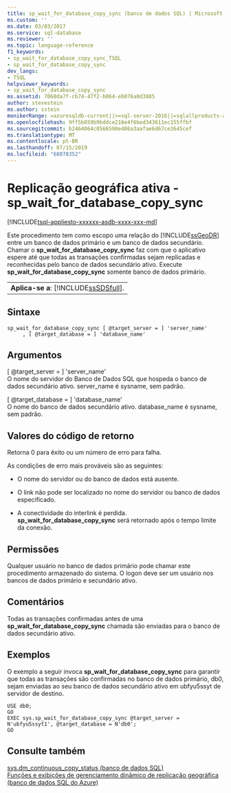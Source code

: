 ```yaml
---
title: sp_wait_for_database_copy_sync (banco de dados SQL) | Microsoft Docs
ms.custom: ''
ms.date: 03/03/2017
ms.service: sql-database
ms.reviewer: ''
ms.topic: language-reference
f1_keywords:
- sp_wait_for_database_copy_sync_TSQL
- sp_wait_for_database_copy_sync
dev_langs:
- TSQL
helpviewer_keywords:
- sp_wait_for_database_copy_sync
ms.assetid: 7068da7f-cb74-47f2-b064-eb076a0d3885
author: stevestein
ms.author: sstein
monikerRange: =azuresqldb-current||>=sql-server-2016||=sqlallproducts-allversions||>=sql-server-linux-2017||=azuresqldb-mi-current
ms.openlocfilehash: 9ff5b859b9bddce216e4f6bed343611ec155ffbf
ms.sourcegitcommit: b2464064c0566590e486a3aafae6d67ce2645cef
ms.translationtype: MT
ms.contentlocale: pt-BR
ms.lasthandoff: 07/15/2019
ms.locfileid: "68078352"
---
```

# <a name="active-geo-replication---spwaitfordatabasecopysync"></a>Replicação geográfica ativa - sp_wait_for_database_copy_sync
[!INCLUDE[tsql-appliesto-xxxxxx-asdb-xxxx-xxx-md](../../includes/tsql-appliesto-xxxxxx-asdb-xxxx-xxx-md.md)]

  Este procedimento tem como escopo uma relação do [!INCLUDE[ssGeoDR](../../includes/ssgeodr-md.md)] entre um banco de dados primário e um banco de dados secundário. Chamar o **sp_wait_for_database_copy_sync** faz com que o aplicativo espere até que todas as transações confirmadas sejam replicadas e reconhecidas pelo banco de dados secundário ativo. Execute **sp_wait_for_database_copy_sync** somente banco de dados primário.  
  
||  
|-|  
|**Aplica-se a**: [!INCLUDE[ssSDSfull](../../includes/sssdsfull-md.md)].|  
  
## <a name="syntax"></a>Sintaxe  
  
```  
sp_wait_for_database_copy_sync [ @target_server = ] 'server_name'   
     , [ @target_database = ] 'database_name'  
```  
  
## <a name="arguments"></a>Argumentos  
 [ @target_server = ] 'server_name'  
 O nome do servidor do Banco de Dados SQL que hospeda o banco de dados secundário ativo. server_name é sysname, sem padrão.  
  
 [ @target_database = ] 'database_name'  
 O nome do banco de dados secundário ativo. database_name é sysname, sem padrão.  
  
## <a name="return-code-values"></a>Valores do código de retorno  
 Retorna 0 para êxito ou um número de erro para falha.  
  
 As condições de erro mais prováveis são as seguintes:  
  
-   O nome do servidor ou do banco de dados está ausente.  
  
-   O link não pode ser localizado no nome do servidor ou banco de dados especificado.  
  
-   A conectividade do interlink é perdida. **sp_wait_for_database_copy_sync** será retornado após o tempo limite da conexão.  
  
## <a name="permissions"></a>Permissões  
 Qualquer usuário no banco de dados primário pode chamar este procedimento armazenado do sistema. O logon deve ser um usuário nos bancos de dados primário e secundário ativo.  
  
## <a name="remarks"></a>Comentários  
 Todas as transações confirmadas antes de uma **sp_wait_for_database_copy_sync** chamada são enviadas para o banco de dados secundário ativo.  
  
## <a name="examples"></a>Exemplos  
 O exemplo a seguir invoca **sp_wait_for_database_copy_sync** para garantir que todas as transações são confirmadas no banco de dados primário, db0, sejam enviadas ao seu banco de dados secundário ativo em ubfyu5ssyt de servidor de destino.  
  
```  
USE db0;  
GO  
EXEC sys.sp_wait_for_database_copy_sync @target_server = N'ubfyu5ssyt1', @target_database = N'db0';  
GO  
```  
  
## <a name="see-also"></a>Consulte também  
 [sys.dm_continuous_copy_status &#40;banco de dados SQL&#41;](../../relational-databases/system-dynamic-management-views/sys-dm-continuous-copy-status-azure-sql-database.md)   
 [Funções e exibições de gerenciamento dinâmico de replicação geográfica &#40;banco de dados SQL do Azure&#41;](../../relational-databases/system-dynamic-management-views/geo-replication-dynamic-management-views-and-functions-azure-sql-database.md)  
  
  

